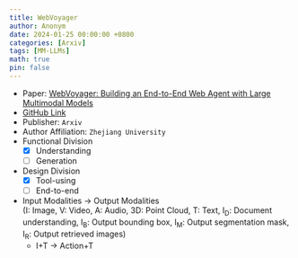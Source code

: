 ```yaml
---
title: WebVoyager
author: Anonym
date: 2024-01-25 00:00:00 +0800
categories: [Arxiv]
tags: [MM-LLMs]
math: true
pin: false
---
```


- Paper: [WebVoyager: Building an End-to-End Web Agent with Large Multimodal Models](https://arxiv.org/abs/2401.13919)
- [GitHub Link](https://github.com/MinorJerry/WebVoyager)
- Publisher: `Arxiv`
- Author Affiliation: `Zhejiang University`
- Functional Division
  + [x] Understanding
  + [ ] Generation
- Design Division
  + [x] Tool-using
  + [ ] End-to-end
- Input Modalities $\rightarrow$ Output Modalities <br />(I: Image, V: Video, A: Audio, 3D: Point Cloud, T: Text, I<sub>D</sub>: Document understanding, I<sub>B</sub>: Output bounding box, I<sub>M</sub>: Output segmentation mask, I<sub>R</sub>: Output retrieved images)
  + I+T $\rightarrow$ Action+T
